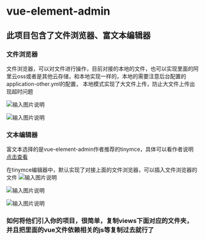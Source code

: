 # vue-element-admin

## 此项目包含了文件浏览器、富文本编辑器

### 文件浏览器
文件浏览器，可以对文件进行操作，目前对接的本地的文件，也可以实现里面的阿里云oss或者是其他云存储，和本地实现一样的，本地的需要注意后台配置的application-other.yml的配置，
本地模式实现了大文件上传，防止大文件上传出现超时问题

![输入图片说明](https://images.gitee.com/uploads/images/2020/0701/110231_5a2f0bad_1559021.png "Snipaste_2020-07-01_11-02-06.png")

![输入图片说明](https://images.gitee.com/uploads/images/2020/0701/120006_57b33829_1559021.gif "QQ录屏2020070111252520207111592614.gif")



### 文本编辑器
富文本选择的是vue-element-admin作者推荐的tinymce，具体可以看作者说明
[点击查看](https://panjiachen.github.io/vue-element-admin-site/zh/feature/component/rich-editor.html)

在tinymce编辑器中，默认实现了对接上面的文件浏览器，可以插入文件浏览器的文件
![输入图片说明](https://images.gitee.com/uploads/images/2020/0701/115512_8c5b5ec4_1559021.png "Snipaste_2020-07-01_11-55-00.png")

![输入图片说明](https://images.gitee.com/uploads/images/2020/0701/120217_4ebf779b_1559021.png "Snipaste_2020-07-01_12-01-37.png")

![输入图片说明](https://images.gitee.com/uploads/images/2020/0701/114741_395bec06_1559021.gif "QQ录屏202007011109162020711137258.gif")

### 如何将他们引入你的项目，很简单，复制views下面对应的文件夹，并且把里面的vue文件依赖相关的js等复制过去就行了

